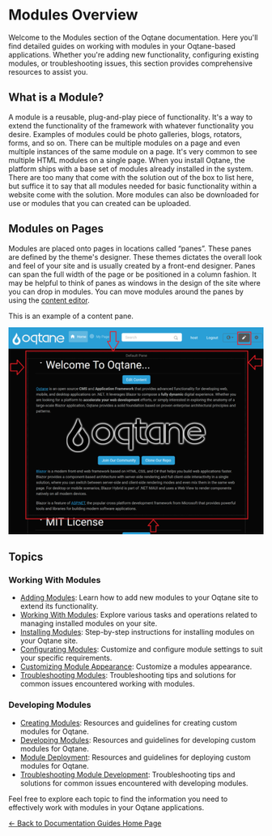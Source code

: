 # Modules Overview

Welcome to the Modules section of the Oqtane documentation. Here you'll find detailed guides on working with modules in your Oqtane-based applications. Whether you're adding new functionality, configuring existing modules, or troubleshooting issues, this section provides comprehensive resources to assist you.

## What is a Module?

A module is a reusable, plug-and-play piece of functionality. It's a way to extend the functionality of the framework with whatever functionality you desire. Examples of modules could be photo galleries, blogs, rotators, forms, and so on. There can be multiple modules on a page and even multiple instances of the same module on a page. It's very common to see multiple HTML modules on a single page.
When you install Oqtane, the platform ships with a base set of modules already installed in the system. There are too many that come with the solution out of the box to list here, but suffice it to say that all modules needed for basic functionality within a website come with the solution. More modules can also be downloaded for use or modules that you can created can be uploaded.

## Modules on Pages

Modules are placed onto pages in locations called “panes”. These panes are defined by the theme's designer. These themes dictates the overall look and feel of your site and is usually created by a front-end designer. Panes can span the full width of the page or be positioned in a column fashion. It may be helpful to think of panes as windows in the design of the site where you can drop in modules. You can move modules around the panes by using the [content editor](../../manuals/admin/content-management/content-editor.md).

This is an example of a content pane.

![content-pane](../../manuals/admin/content-management/assets/content-editor-pane-border.png)

## Topics

### Working With Modules
- [Adding Modules](adding-modules.md): Learn how to add new modules to your Oqtane site to extend its functionality.
- [Working With Modules](working-with-modules.md): Explore various tasks and operations related to managing installed modules on your site.
- [Installing Modules](module-installation.md): Step-by-step instructions for installing modules on your Oqtane site.
- [Configurating Modules](module-configuration.md): Customize and configure module settings to suit your specific requirements.
- [Customizing Module Appearance](customizing-module-appearance.md): Customize a modules appearance.
- [Troubleshooting Modules](../troubleshooting/troubleshooting-modules.md): Troubleshooting tips and solutions for common issues encountered working with modules.

### Developing Modules
- [Creating Modules](creating-a-module.md): Resources and guidelines for creating custom modules for Oqtane.
- [Developing Modules](module-development.md): Resources and guidelines for developing custom modules for Oqtane.
- [Module Deployment](module-deployment.md): Resources and guidelines for deploying custom modules for Oqtane.
- [Troubleshooting Module Development](../../guides/troubleshooting/troubleshooting-developing-modules.md): Troubleshooting tips and solutions for common issues encountered with developing modules.


Feel free to explore each topic to find the information you need to effectively work with modules in your Oqtane applications.

[← Back to Documentation Guides Home Page](../index.md)